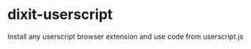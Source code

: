 dixit-userscript
================

Install any userscript browser extension and use code from userscript.js
